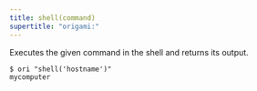 ```yaml
---
title: shell(command)
supertitle: "origami:"
---
```


Executes the given command in the shell and returns its output.

```console
$ ori "shell('hostname')"
mycomputer
```
